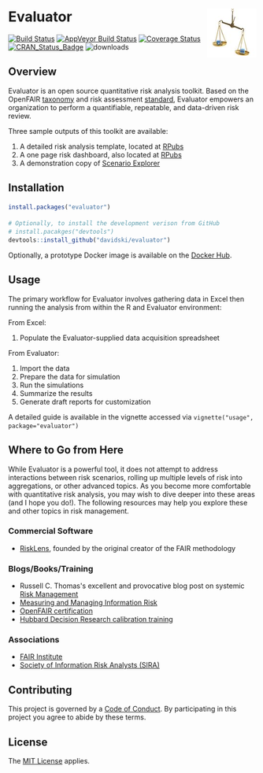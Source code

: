 
<!-- README.md is generated from README.Rmd. Please edit that file -->
Evaluator <img alt="Evaluator Logo" title="Evaluator" align="right" src="inst/rmd/img/evaluator_logo.jpg" width="100" style="float:right;width:100px;"/>
========================================================================================================================================================

[![Build Status](https://travis-ci.org/davidski/evaluator.svg?branch=master)](https://travis-ci.org/davidski/evaluator) [![AppVeyor Build Status](https://ci.appveyor.com/api/projects/status/github/davidski/evaluator?branch=master&svg=true)](https://ci.appveyor.com/project/davidski/evaluator) [![Coverage Status](https://codecov.io/gh/davidski/evaluator/branch/master/graph/badge.svg)](https://codecov.io/github/davidski/evaluator?branch=master) [![CRAN\_Status\_Badge](https://www.r-pkg.org/badges/version/evaluator)](https://cran.r-project.org/package=evaluator) ![downloads](https://cranlogs.r-pkg.org/badges/grand-total/evaluator)

Overview
--------

Evaluator is an open source quantitative risk analysis toolkit. Based on the OpenFAIR [taxonomy](https://www2.opengroup.org/ogsys/catalog/C13K) and risk assessment [standard](https://www2.opengroup.org/ogsys/catalog/C13G), Evaluator empowers an organization to perform a quantifiable, repeatable, and data-driven risk review.

Three sample outputs of this toolkit are available:

1.  A detailed risk analysis template, located at [RPubs](https://rpubs.com/davidski/evaluator_risk_analysis)
2.  A one page risk dashboard, also located at [RPubs](https://rpubs.com/davidski/evaluator_risk_dashboard)
3.  A demonstration copy of [Scenario Explorer](https://davidski.shinyapps.io/scenario_explorer)

Installation
------------

``` r
install.packages("evaluator")

# Optionally, to install the development verison from GitHub
# install.pacakges("devtools")
devtools::install_github("davidski/evaluator")
```

Optionally, a prototype Docker image is available on the [Docker Hub](https://hub.docker.com/r/davidski/evaluator/).

Usage
-----

The primary workflow for Evaluator involves gathering data in Excel then running the analysis from within the R and Evaluator environment:

From Excel:

1.  Populate the Evaluator-supplied data acquisition spreadsheet

From Evaluator:

1.  Import the data
2.  Prepare the data for simulation
3.  Run the simulations
4.  Summarize the results
5.  Generate draft reports for customization

A detailed guide is available in the vignette accessed via `vignette("usage", package="evaluator")`

Where to Go from Here
---------------------

While Evaluator is a powerful tool, it does not attempt to address interactions between risk scenarios, rolling up multiple levels of risk into aggregations, or other advanced topics. As you become more comfortable with quantitative risk analysis, you may wish to dive deeper into these areas (and I hope you do!). The following resources may help you explore these and other topics in risk management.

### Commercial Software

-   [RiskLens](http://www.risklens.com/), founded by the original creator of the FAIR methodology

### Blogs/Books/Training

-   Russell C. Thomas's excellent and provocative blog post on systemic [Risk Management](http://exploringpossibilityspace.blogspot.com/2013/08/risk-management-out-with-old-in-with-new.html)
-   [Measuring and Managing Information Risk](https://smile.amazon.com/gp/product/0124202314)
-   [OpenFAIR certification](http://www.opengroup.org/certifications/openfair)
-   [Hubbard Decision Research calibration training](https://www.hubbardresearch.com/training/)

### Associations

-   [FAIR Institute](http://www.fairinstitute.org/)
-   [Society of Information Risk Analysts (SIRA)](https://www.societyinforisk.org/)

Contributing
------------

This project is governed by a [Code of Conduct](CODE_OF_CONDUCT.md). By participating in this project you agree to abide by these terms.

License
-------

The [MIT License](LICENSE) applies.
